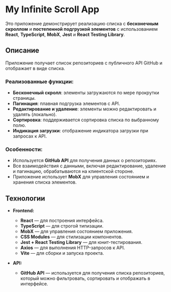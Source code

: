 # My Infinite Scroll App

Это приложение демонстрирует реализацию списка с **бесконечным скроллом** и **постепенной подгрузкой элементов** с использованием **React**, **TypeScript**, **MobX**, **Jest** и **React Testing Library**.

## Описание

Приложение получает список репозиториев с публичного API GitHub и отображает в виде списка.

### Реализованные функции:
- **Бесконечный скролл**: элементы загружаются по мере прокрутки страницы.
- **Пагинация**: плавная подгрузка элементов с API.
- **Редактирование и удаление**: элементы можно редактировать и удалять (локально).
- **Сортировка**: поддерживается сортировка списка по выбранному полю.
- **Индикация загрузки**: отображение индикатора загрузки при запросах к API.

### Особенности:
- Используется **GitHub API** для получения данных о репозиториях.
- Все взаимодействия с данными, включая редактирование, удаление и пагинацию, обрабатываются на клиентской стороне.
- Приложение использует **MobX** для управления состоянием и хранения списка элементов.

## Технологии

- **Frontend:**
  - **React** — для построения интерфейса.
  - **TypeScript** — для строгой типизации.
  - **MobX** — для управления состоянием приложения.
  - **CSS Modules** — для стилизации компонентов.
  - **Jest + React Testing Library** — для юнит-тестирования.
  - **Axios** — для выполнения HTTP-запросов к API.
  - **Vite** — для сборки и запуска проекта.

- **API:**
  - **GitHub API** — используется для получения списка репозиториев, который можно фильтровать, сортировать и отображать в интерфейсе.
